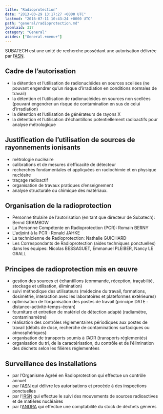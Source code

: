 ```yaml
---
title: "Radioprotection"
date: "2013-03-29 13:17:27 +0000 UTC"
lastmod: "2016-07-11 10:43:24 +0000 UTC"
path: "general/radioprotection.md"
joomlaid: 317
category: "General"
asides: ["General.+menu+"]
---
```

SUBATECH est une unité de recherche possédant une autorisation délivrée par l’[ASN](http://www.asn.fr).

Cadre de l’autorisation
-----------------------

*   la détention et l’utilisation de radionucléides en sources scellées (ne pouvant engendrer qu’un risque d’irradiation en conditions normales de travail)
*   la détention et l’utilisation de radionucléides en sources non scellées (pouvant engendrer un risque de contamination en sus de celui d’irradiation)
*   la détention et l’utilisation de générateurs de rayons X
*   la détention et l’utilisation d’échantillons potentiellement radioactifs pour analyse métrologique

Justification de l’utilisation de sources de rayonnements ionisants
-------------------------------------------------------------------

*   métrologie nucléaire
*   calibrations et de mesures d’efficacité de détecteur
*   recherches fondamentales et appliquées en radiochimie et en physique nucléaire
*   traçage radioactif
*   organisation de travaux pratiques d’enseignement
*   analyse structurale ou chimique des matériaux.

Organisation de la radioprotection
----------------------------------

*   Personne titulaire de l’autorisation (en tant que directeur de Subatech): Bernd GRAMBOW
*   La Personne Compétente en Radioprotection (PCR): Romain BERNY
*   L'adjoint à la PCR : Ronald JAHKE
*   La technicienne de Radioprotection: Nathalie GUICHARD
*   Les Correspondants de Radioprotection (aides techniques ponctuelles) dans les équipes: Nicolas BESSAGUET, Emmanuel PLEIBER, Nancy LE GRALL

Principes de radioprotection mis en œuvre
-----------------------------------------

*   gestion des sources et échantillons (commande, réception, traçabilité, stockage et utilisation, élimination)
*   suivi méthodique des utilisateurs (médecine du travail, formations, dosimétrie, interaction avec les laboratoires et plateformes extérieures)
*   optimisation de l’organisation des postes de travail (principe DATE : distance-activité-temps-écran)
*   fourniture et entretien de matériel de détection adapté (radiamètre, contaminamètre)
*   réalisation des contrôles réglementaires périodiques aux postes de travail (débits de dose, recherche de contaminations surfaciques ou atmosphériques)
*   organisation de transports soumis à l’ADR (transports réglementés)
*   organisation du tri, de la caractérisation, du contrôle et de l’élimination des déchets selon les filières réglementées

Surveillance des installations
------------------------------

*   par l’Organisme Agréé en Radioprotection qui effectue un contrôle annuel
*   par l’[ASN](http://www.asn.fr) qui délivre les autorisations et procède à des inspections ponctuelles
*   par l’[IRSN](http://www.irsn.fr) qui effectue le suivi des mouvements de sources radioactives et de matières nucléaires
*   par l’[ANDRA](http://www.andra.fr) qui effectue une comptabilité du stock de déchets générés
